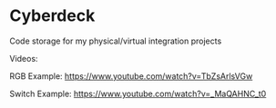 # Cyberdeck
Code storage for my physical/virtual integration projects


Videos:

RGB Example: https://www.youtube.com/watch?v=TbZsArlsVGw

Switch Example: https://www.youtube.com/watch?v=_MaQAHNC_t0
